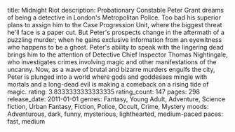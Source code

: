 title: Midnight Riot
description: Probationary Constable Peter Grant dreams of being a detective in London's Metropolitan Police. Too bad his superior plans to assign him to the Case Progression Unit, where the biggest threat he'll face is a paper cut. But Peter's prospects change in the aftermath of a puzzling murder; when he gains exclusive information from an eyewitness who happens to be a ghost. Peter's ability to speak with the lingering dead brings him to the attention of Detective Chief Inspector Thomas Nightingale, who investigates crimes involving magic and other manifestations of the uncanny. Now, as a wave of brutal and bizarre murders engulfs the city, Peter is plunged into a world where gods and goddesses mingle with mortals and a long-dead evil is making a comeback on a rising tide of magic.
rating: 3.8333333333333335
rating_count: 147
pages: 298
release_date: 2011-01-01
genres: Fantasy, Young Adult, Adventure, Science fiction, Urban Fantasy, Fiction, Police, Occult, Crime, Mystery
moods: Adventurous, dark, funny, mysterious, lighthearted, medium-paced
paces: fast, medium